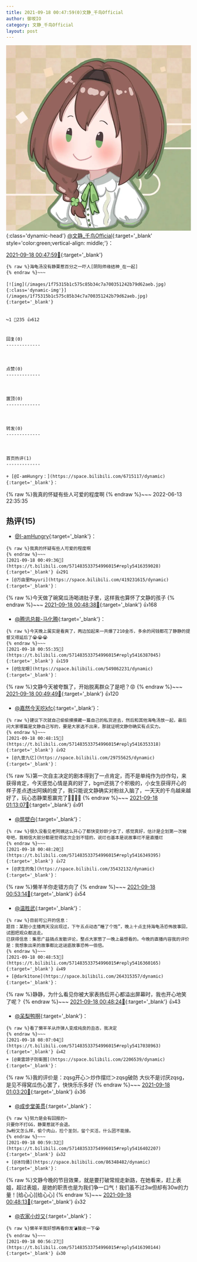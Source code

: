 ```yaml
---
title: 2021-09-18 00:47:59(0)文静_千鸟Official
author: 御坂IO
category: 文静_千鸟Official
layout: post
---
```


![img](/images/ac7482ed1b9a7f203dc68c0c4a77c488a27b108a.jpg){:class='dynamic-head'}
[@文静_千鸟Official](https://space.bilibili.com/667526012/dynamic){:target='_blank' style='color:green;vertical-align: middle;'}：

[2021-09-18 00:47:59🔗](https://t.bilibili.com/571483533754996015){:target='_blank'}

~~~
{% raw %}海龟汤没有静栗惹百分之一吓人[阴阳师缘结神_在一起]
{% endraw %}~~~

[![img](/images/1f75315b1c575c85b34c7a700351242b79d62aeb.jpg){:class='dynamic-img'}](/images/1f75315b1c575c85b34c7a700351242b79d62aeb.jpg){:target='_blank'}


↪️1 💬235 👍612


回复(0)
-------------



点赞(0)
-------------



置顶(0)
-------------



转发(0)
-------------



首页热评(1)
-------------

+ [@I-amHungry：](https://space.bilibili.com/6715117/dynamic){:target='_blank'}：
~~~
{% raw %}我真的怀疑有些人可爱的程度啊
{% endraw %}~~~
2022-06-13 22:35:35


热评(15)
-------------

+ [@I-amHungry](https://space.bilibili.com/6715117/dynamic){:target='_blank'}：
~~~
{% raw %}我真的怀疑有些人可爱的程度啊
{% endraw %}~~~
[2021-09-18 00:49:36🔗](https://t.bilibili.com/571483533754996015#reply5416359028){:target='_blank'} 👍291
+ [@万由里Mayuri](https://space.bilibili.com/419231615/dynamic){:target='_blank'}：
~~~
{% raw %}今天做了碗窝瓜汤喝进肚子里，这样我也算怀了文静的孩子
{% endraw %}~~~
[2021-09-18 00:48:38🔗](https://t.bilibili.com/571483533754996015#reply5416357695){:target='_blank'} 👍168
+ [@腾讯总裁-马化腾](https://space.bilibili.com/8586661/dynamic){:target='_blank'}：
~~~
{% raw %}今天晚上属实是看爽了，两边加起来一共爆了210金币，多余的闲钱都花了静静的提督又得延后了😭😭😭
{% endraw %}~~~
[2021-09-18 00:55:35🔗](https://t.bilibili.com/571483533754996015#reply5416387045){:target='_blank'} 👍159
+ [@恰龙眼](https://space.bilibili.com/549862231/dynamic){:target='_blank'}：
~~~
{% raw %}文静今天被夸飘了，开始脱离群众了是吧？😡
{% endraw %}~~~
[2021-09-18 00:49:49🔗](https://t.bilibili.com/571483533754996015#reply5416365516){:target='_blank'} 👍120
+ [@嘉然今天吃kfc](https://space.bilibili.com/450061071/dynamic){:target='_blank'}：
~~~
{% raw %}建议下次就自己偷偷摸摸藏一篇自己的私货进去，然后和其他海龟汤放一起，最后问大家哪篇是文静自己写的，要是大家选不出来，那就证明文静你确实有点实力。
{% endraw %}~~~
[2021-09-18 00:48:15🔗](https://t.bilibili.com/571483533754996015#reply5416353318){:target='_blank'} 👍92
+ [@九壹九亿](https://space.bilibili.com/29755625/dynamic){:target='_blank'}：
~~~
{% raw %}第一次自主决定的剧本得到了一点肯定，而不是单纯作为炒作勾，来获得肯定，今天感觉心情是真的好了，bgm还挑了个积极的，小女生获得开心的样子差点透出阿姨的皮了，我只能说文静确实对粉丝入脑了，一天天的千鸟越来越好了，玩心态静栗惹赢完了🤗🤗🤗🤗
{% endraw %}~~~
[2021-09-18 01:13:07🔗](https://t.bilibili.com/571483533754996015#reply5416450234){:target='_blank'} 👍91
+ [@筑壁白](https://space.bilibili.com/383718717/dynamic){:target='_blank'}：
~~~
{% raw %}很久没看见老阿姨这么开心了都快变妙龄少女了，感觉真好，估计是企划第一次被夸吧，我相信大部分都是觉得这次企划不错的，说烂也基本是说故事烂不是直播烂
{% endraw %}~~~
[2021-09-18 00:48:20🔗](https://t.bilibili.com/571483533754996015#reply5416349395){:target='_blank'} 👍72
+ [@求生的兔](https://space.bilibili.com/35432132/dynamic){:target='_blank'}：
~~~
{% raw %}懒羊羊你走错方向了
{% endraw %}~~~
[2021-09-18 00:53:14🔗](https://t.bilibili.com/571483533754996015#reply5416380200){:target='_blank'} 👍54
+ [@温胜武](https://space.bilibili.com/33630561/dynamic){:target='_blank'}：
~~~
{% raw %}目前可公开的信息：
题目：某胆小主播两天没出现过，下午五点动态“睡了个饱”，晚上十点主持海龟汤恐怖故事回，试图把观众都送走。
已获得信息：集思广益搞点发散评论，整点大家憋了一晚上最想看的。今晚的直播内容我的评价是：我想象出来的故事都比这谜底故事恐怖一佰倍。
{% endraw %}~~~
[2021-09-18 00:48:53🔗](https://t.bilibili.com/571483533754996015#reply5416360165){:target='_blank'} 👍49
+ [@dark1tone](https://space.bilibili.com/264315357/dynamic){:target='_blank'}：
~~~
{% raw %}静静，为什么看见你被大家表扬后开心都溢出屏幕时，我也开心地笑了呢？
{% endraw %}~~~
[2021-09-18 00:48:24🔗](https://t.bilibili.com/571483533754996015#reply5416353537){:target='_blank'} 👍43
+ [@呆梨鸭啊](https://space.bilibili.com/17887038/dynamic){:target='_blank'}：
~~~
{% raw %}看了懒羊羊从炸弹人变成纯良的丑态，我决定
{% endraw %}~~~
[2021-09-18 08:07:04🔗](https://t.bilibili.com/571483533754996015#reply5417038963){:target='_blank'} 👍42
+ [@東雲諒子防衛圈](https://space.bilibili.com/2206539/dynamic){:target='_blank'}：
~~~
{% raw %}我的评价是：zqsg开心＞炒作摆烂＞zqsg破防 大伙不是讨厌zqsg，是见不得窝瓜伤心罢了，快快乐乐多好
{% endraw %}~~~
[2021-09-18 01:03:20🔗](https://t.bilibili.com/571483533754996015#reply5416413052){:target='_blank'} 👍36
+ [@成步堂美贯](https://space.bilibili.com/188384/dynamic){:target='_blank'}：
~~~
{% raw %}努力是会有回报的~
只要你不打GG，静栗惹就不会退。
3w粉又怎么样，偷个肉山，捡个圣剑，留个买活，什么团不能接。
{% endraw %}~~~
[2021-09-18 00:59:32🔗](https://t.bilibili.com/571483533754996015#reply5416402207){:target='_blank'} 👍32
+ [@冰玛俑](https://space.bilibili.com/86348482/dynamic){:target='_blank'}：
~~~
{% raw %}文静今晚的节目效果，就是要打破常规走新路，在她看来，赶上表姐，超过表姐，是她的职责也是为我们争一口气！我们虽不过3w但却有30w的力量！[给心心][给心心]
{% endraw %}~~~
[2021-09-18 00:48:13🔗](https://t.bilibili.com/571483533754996015#reply5416357101){:target='_blank'} 👍32
+ [@农家小炒又](https://space.bilibili.com/45119821/dynamic){:target='_blank'}：
~~~
{% raw %}懒羊羊我好想再看你发💣臊皮一下😭
{% endraw %}~~~
[2021-09-18 00:56:27🔗](https://t.bilibili.com/571483533754996015#reply5416390144){:target='_blank'} 👍30


